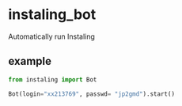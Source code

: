 # instaling_bot
Automatically run Instaling

## example

```python
from instaling import Bot

Bot(login="xx213769", passwd= "jp2gmd").start()
```
